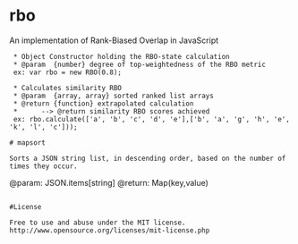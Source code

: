 # rbo

An implementation of Rank-Biased Overlap in JavaScript

```
 * Object Constructor holding the RBO-state calculation
 * @param  {number} degree of top-weightedness of the RBO metric
 ex: var rbo = new RBO(0.8);

 * Calculates similarity RBO 
 * @param  {array, array} sorted ranked list arrays
 * @return {function} extrapolated calculation
 * 		--> @return similarity RBO scores achieved
 ex: rbo.calculate(['a', 'b', 'c', 'd', 'e'],['b', 'a', 'g', 'h', 'e', 'k', 'l', 'c']));
 
# mapsort

Sorts a JSON string list, in descending order, based on the number of times they occur.
```
@param: JSON.items[string]
@return: Map(key,value)
```

#License

Free to use and abuse under the MIT license.
http://www.opensource.org/licenses/mit-license.php
